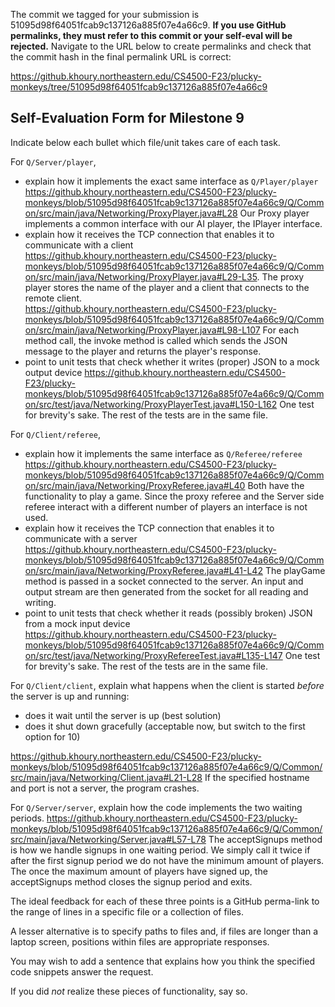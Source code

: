 The commit we tagged for your submission is 51095d98f64051fcab9c137126a885f07e4a66c9.
**If you use GitHub permalinks, they must refer to this commit or your self-eval will be rejected.**
Navigate to the URL below to create permalinks and check that the commit hash in the final permalink URL is correct:

https://github.khoury.northeastern.edu/CS4500-F23/plucky-monkeys/tree/51095d98f64051fcab9c137126a885f07e4a66c9

## Self-Evaluation Form for Milestone 9

Indicate below each bullet which file/unit takes care of each task.

For `Q/Server/player`,

- explain how it implements the exact same interface as `Q/Player/player`   
https://github.khoury.northeastern.edu/CS4500-F23/plucky-monkeys/blob/51095d98f64051fcab9c137126a885f07e4a66c9/Q/Common/src/main/java/Networking/ProxyPlayer.java#L28 Our Proxy player implements a common interface
with our AI player, the IPlayer interface.
- explain how it receives the TCP connection that enables it to communicate with a client
https://github.khoury.northeastern.edu/CS4500-F23/plucky-monkeys/blob/51095d98f64051fcab9c137126a885f07e4a66c9/Q/Common/src/main/java/Networking/ProxyPlayer.java#L29-L35. The proxy player stores the name of the
player and a client that connects to the remote client.   
https://github.khoury.northeastern.edu/CS4500-F23/plucky-monkeys/blob/51095d98f64051fcab9c137126a885f07e4a66c9/Q/Common/src/main/java/Networking/ProxyPlayer.java#L98-L107 For each method call, the invoke method 
is called which sends the JSON message to the player and returns the player's response. 
- point to unit tests that check whether it writes (proper) JSON to a mock output device
https://github.khoury.northeastern.edu/CS4500-F23/plucky-monkeys/blob/51095d98f64051fcab9c137126a885f07e4a66c9/Q/Common/src/test/java/Networking/ProxyPlayerTest.java#L150-L162 One test for brevity's sake. The rest of the tests are in the same file. 

For `Q/Client/referee`,

- explain how it implements the same interface as `Q/Referee/referee`
https://github.khoury.northeastern.edu/CS4500-F23/plucky-monkeys/blob/51095d98f64051fcab9c137126a885f07e4a66c9/Q/Common/src/main/java/Networking/ProxyReferee.java#L40 Both have the functionality to play a game. 
Since the proxy referee and the Server side referee interact with a different number of players an interface is not used. 
- explain how it receives the TCP connection that enables it to communicate with a server
https://github.khoury.northeastern.edu/CS4500-F23/plucky-monkeys/blob/51095d98f64051fcab9c137126a885f07e4a66c9/Q/Common/src/main/java/Networking/ProxyReferee.java#L41-L42 The playGame method is passed in a socket
connected to the server. An input and output stream are then generated from the socket for all reading and writing. 
- point to unit tests that check whether it reads (possibly broken) JSON from a mock input device
https://github.khoury.northeastern.edu/CS4500-F23/plucky-monkeys/blob/51095d98f64051fcab9c137126a885f07e4a66c9/Q/Common/src/test/java/Networking/ProxyRefereeTest.java#L135-L147 One test for brevity's sake. The 
rest of the tests are in the same file. 

For `Q/Client/client`, explain what happens when the client is started _before_ the server is up and running:

- does it wait until the server is up (best solution)
- does it shut down gracefully (acceptable now, but switch to the first option for 10)

https://github.khoury.northeastern.edu/CS4500-F23/plucky-monkeys/blob/51095d98f64051fcab9c137126a885f07e4a66c9/Q/Common/src/main/java/Networking/Client.java#L21-L28 If the specified hostname and port is not a
server, the program crashes. 

For `Q/Server/server`, explain how the code implements the two waiting periods. 
https://github.khoury.northeastern.edu/CS4500-F23/plucky-monkeys/blob/51095d98f64051fcab9c137126a885f07e4a66c9/Q/Common/src/main/java/Networking/Server.java#L57-L78
The acceptSignups method is how we handle signups in one waiting period. We simply call it twice if after the first signup period we do not have the minimum amount of players. The once the maximum amount of players have signed up, the acceptSignups method closes the signup period and exits. 

The ideal feedback for each of these three points is a GitHub
perma-link to the range of lines in a specific file or a collection of
files.

A lesser alternative is to specify paths to files and, if files are
longer than a laptop screen, positions within files are appropriate
responses.

You may wish to add a sentence that explains how you think the
specified code snippets answer the request.

If you did *not* realize these pieces of functionality, say so.

